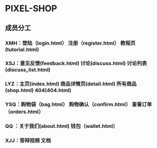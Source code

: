 # PIXEL-SHOP
## 成员分工
### XMH：登陆（login.html）  注册（register.html）  教程页(tutorial.html)
### XSJ：意见反馈(feedback.html)  讨论(discuss.html)  讨论列表(discuss_list.html)
### LYZ：主页(index.html)  商品详情页(detail.html)  所有商品(shop.html)  404(404.html)
### YSQ：购物袋（bag.html）  购物确认（confirm.html）  查看订单（orders.html）
### QQ ：关于我们(about.html)  钱包（wallet.html）
### XJJ：答辩视频  文档
